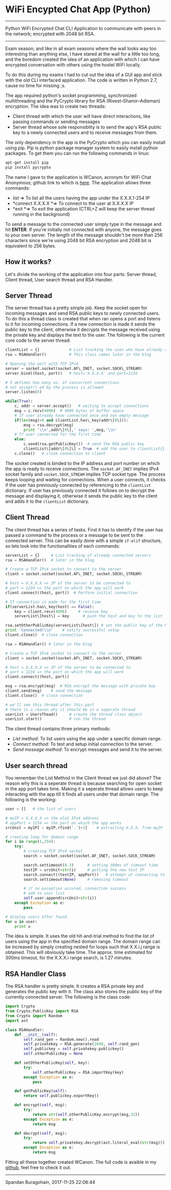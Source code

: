 # WiFi Encypted Chat App (Python) 

---

Python WiFi Encrypted Chat CLI Application to communicate with peers in the network; encrypted with 2048 bit RSA.

---

Exam season; and like in all exam seasons where the wall looks way too interesting than anything else, I have stared at the wall for a little too long, and the boredom created the idea of an application with which I can have encrypted conversation with others using the hostel WiFi locally.

To do this during my exams I had to cut out the idea of a GUI app and stick with the old CLI interfaced application. The code is written in Python 2.7, cause no time for missing ;s.

The app required python's socket programming, synchronized multithreading and the PyCrypto library for RSA (Rivest–Shamir–Adleman) encryption. The idea was to create two threads:

- Client thread with which the user will have direct interactions, like passing commands or sending messages
- Server thread whose sole responsiblity is to send the app's RSA public key to a newly connected users and to receive messages from them.

The only dependency in the app is the PyCrypto which you can easily install using pip. Pip is python package manager system to easily install python packages. To get them you can run the following commands in linux:

```bash
apt-get install pip
pip install pycrypto
```

The name I gave to the application is WCanon, acronym for WiFi Chat Anonymous; github link to which is [here](https://github.com/SpandanBG/WCanon). The application allows three commands:

- *list* => To list all the users having the app under the X.X.X.1-254 IP
- *connect X.X.X.X *=> To connect to the user at X.X.X.X IP
- *exit *=> To exit the application (CTRL+Z will keep the server thread running in the background)

To send a message to the connected user simply type in the message and hit **ENTER**. If you're initially not connected with anyone, the message goes to your own server. The length of the message shouldn't be more than 256 characters since we're using 2048 bit RSA encryption and 2048 bit is equivalent to 256 bytes.

## How it works?

Let's divide the working of the application into four parts: Server thread, Client thread, User search thread and RSA Handler.

## Server Thread

The server thread has a pretty simple job. Keep the socket open for incoming messages and send RSA public keys to newly connected users. To do this a thread class is created that when ran opens a port and listens to it for incoming connections. If a new connection is made it sends the public key to the client, otherwise it decrypts the message received using the private key and displays the text to the user. The following is the current core code to the server thread:

```python
clientList = {}             # List tracking the uses who have already connected once
rsa = RSAHandler()          # This class comes later in the blog

# Opening the port with TCP IPv4 
server = socket.socket(socket.AF\_INET, socket.SOCK\_STREAM)
server.bind((host, port))   # host='X.X.X.X' and port=1234

# 5 defines how many no. of concurrent connections 
# not accept()-ed by the process is allowed
server.listen(5)

while(True):
    c, addr = server.accept()   # waiting to accept connections
    msg = c.recv(4096)  # 4096 bytes of buffer space
    # If user already have connected once and non empty message
    if(len(msg)>0 and clientList.has\_key(addr\[0\])):
        msg = rsa.decrypt(msg)
        print '\\n',addr\[0\],' says: ',msg,'\\n'
    # If user connected for the first time
    else:
        c.send(rsa.getPublicKey())  # send the RSA public key
        clientList\[addr\[0\]\] = True  # add the user to clientList{}
    c.close()   # close connection to client
```

The socket created is binded to the IP address and port number on which the app is ready to receive connections. The <code>socket.AF_INET</code> implies IPv4 socket family and <code>socket.SOCK_STREAM</code> implies TCP socket type. The process keeps looping and waiting for connections. When a user connects, it checks if the user has previously connected by referencing to the <code>clientList</code> dictionary. If user has previously connected it follows on to decrypt the message and displaying it, otherwise it sends the public key to the client and adds it to the <code>clientList</code> dictionary.

## Client Thread

The client thread has a series of tasks. First it has to identify if the user has passed a command to the process or a message to be sent to the connected server. This can be easily done with a simple <code>if-elif</code> structure, so lets look into the functionalities of each commands:

```python
serverList = {}     # List tracking of already connected servers
rsa = RSAHandler()  # later in the blog

# Create a TCP IPv4 socket to connect to the server
client = socket.socket(socket.AF\_INET, socket.SOCK\_STREAM)

# host = X.X.X.X => IP of the server to be connected to
# port = 1234 => the port on which the app will work
client.connect((host, port))  # Perform initial connection

# If connection is made for the first time
if(serverList.has\_key(host) == False):
    key = client.recv(4096)     # receive key
    serverList\[host\] = key      # push the host and key to the list

rsa.setOtherPublicKey(serverList\[host\]) # set the public key of the host
print 'Connected!\\n'    # notify successful setup
client.close()  # close connection
```

```python
rsa = RSAHandler() # later in the blog

# Create a TCP IPv4 socket to connect to the server
client = socket.socket(socket.AF\_INET, socket.SOCK\_STREAM)

# host = X.X.X.X => IP of the server to be connected to
# port = 1234 => the port on which the app will work
client.connect((host, port))

msg = rsa.encrypt(msg)  # RSA encrypt the message with private key
client.send(msg)    # send the message
client.close()  # close connection
```

```python
# we'll see this thread after this part
# there is a reason why it should be in a seperate thread
userList = UsersThead()     # create the thread class object
userList.start()            # run the thread
```

The client thread contains three primary methods:

- *List method*: To list users using the app under a specific domain range.
- *Connect method*: To test and setup initial connection to the server.
- *Send message method*: To encrypt messages and send it to the server.

## User search thread
You remember the List Method in the Client thread we just did above? The reason why this is a seperate thread is because searching for open socket in the app port takes time. Making it a seperate thread allows users to keep interacting with the app till it finds all users under that domain range. The following is the working:

```python
user = []   # the list of users

# myIP = X.X.X.X => the wlo1 IPv4 address
# appPort = 1234 => the port on which the app works
srcUnit = myIP[ : myIP.rfind('.')+1]    # extracting X.X.X. from myIP

# creating loop for domain range
for i in range(1,254):
    try:
        # creating TCP IPv4 socket
        search = socket.socket(socket.AF_INET, socket.SOCK_STREAM)

        search.settimeout(0.3)      # setting 300ms of timeout time
        testIP = srcUnit+str(i)     # getting the new test IP
        search.connect((testIP, appPort))   # attempt at connecting to testIP on appPort
        search.settimeout(None)     # removing timeout

        # if no exception occured, connection success
        # add to user list
        self.user.append(srcUnit+str(i))
    except Exception as e:
        pass

# display users after found
for u in user:
    print u
```

The idea is simple. It uses the old hit-and-trial method to find the list of users using the app in the specified domain range. The domain range can be increased by simply creating nested for loops such that X.X.i.j range is obtained. This will obviously take time. The approx. time estimated for 300ms timeout, for the X.X.X.i range search, is 1.27 minutes.

## RSA Handler Class
The RSA handler is pretty simple. It creates a RSA private key and generates the public key with it. The class also stores the public key of the currently connected server. The following is the class code:

```python
import Crypto
from Crypto.PublicKey import RSA
from Crypto import Random
import ast

class RSAHandler:
    def __init__(self):
        self.rand_gen = Random.new().read
        self.privatekey = RSA.generate(2048, self.rand_gen)
        self.publickey = self.privatekey.publickey()
        self.otherPublicKey = None

    def setOtherPublicKey(self, key):
        try:
            self.otherPublicKey = RSA.importKey(key)
        except Exception as e:
            pass

    def getPublicKey(self):
        return self.publickey.exportKey()

    def encrypt(self, msg):
        try:
            return str(self.otherPublicKey.encrypt(msg,32))
        except Exception as e:
            return msg

    def decrypt(self, msg):
        try:
            return self.privatekey.decrypt(ast.literal_eval(str(msg)))
        except Exception as e:
            return msg
```

Fitting all these together created WCanon. The full code is avaible in my [github](https://github.com/SpandanBG/WCanon), feel free to check it out.

---

Spandan Buragohain,
2017-11-25 22:08:44
